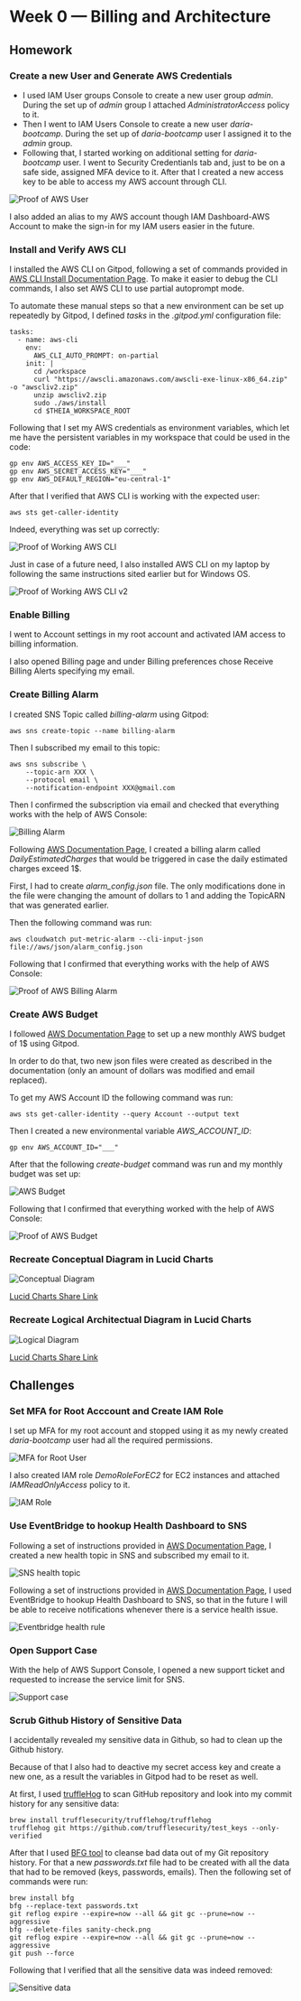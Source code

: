 # Week 0 — Billing and Architecture

## Homework

### Create a new User and Generate AWS Credentials

- I used IAM User groups Console to create a new user group *admin*. During the set up of *admin* group I attached *AdministratorAccess* policy to it.
- Then I went to IAM Users Console to create a new user *daria-bootcamp*. During the set up of *daria-bootcamp* user I assigned it to the *admin* group.
- Following that, I started working on additional setting for *daria-bootcamp* user. I went to Security Credentianls tab and, just to be on a safe side, assigned MFA device to it. After that I created a new access key to be able to access my AWS account through CLI.

![Proof of AWS User](/_docs/assets/user.png)

I also added an alias to my AWS account though IAM Dashboard-AWS Account to make the sign-in for my IAM users easier in the future.

### Install and Verify AWS CLI 

I installed the AWS CLI on Gitpod, following a set of commands provided in [AWS CLI Install Documentation Page](https://docs.aws.amazon.com/cli/latest/userguide/getting-started-install.html). To make it easier to debug the CLI commands, I also set AWS CLI to use partial autoprompt mode.

To automate these manual steps so that a new environment can be set up repeatedly by Gitpod, I defined *tasks* in the *.gitpod.yml* configuration file:
```
tasks:
  - name: aws-cli
    env:
      AWS_CLI_AUTO_PROMPT: on-partial
    init: |
      cd /workspace
      curl "https://awscli.amazonaws.com/awscli-exe-linux-x86_64.zip" -o "awscliv2.zip"
      unzip awscliv2.zip
      sudo ./aws/install
      cd $THEIA_WORKSPACE_ROOT
```

Following that I set my AWS credentials as environment variables, which let me have the persistent variables in my workspace that could be used in the code:
```
gp env AWS_ACCESS_KEY_ID="___"
gp env AWS_SECRET_ACCESS_KEY="___"
gp env AWS_DEFAULT_REGION="eu-central-1"
```

After that I verified that AWS CLI is working with the expected user:
```
aws sts get-caller-identity
```
Indeed, everything was set up correctly:

![Proof of Working AWS CLI](/_docs/assets/sanity-check.jpg)

Just in case of a future need, I also installed AWS CLI on my laptop by following the same instructions sited earlier but for Windows OS.

![Proof of Working AWS CLI v2](/_docs/assets/command_prompt.png)

### Enable Billing

I went to Account settings in my root account and activated IAM access to billing information.

I also opened Billing page and under Billing preferences chose Receive Billing Alerts specifying my email.

### Create Billing Alarm

I created SNS Topic called *billing-alarm* using Gitpod:
```
aws sns create-topic --name billing-alarm
```
Then I subscribed my email to this topic:
```
aws sns subscribe \
    --topic-arn XXX \
    --protocol email \
    --notification-endpoint XXX@gmail.com
```

Then I confirmed the subscription via email and checked that everything works with the help of AWS Console:

![Billing Alarm](/_docs/assets/billing_alarm.png)

Following [AWS Documentation Page](https://aws.amazon.com/premiumsupport/knowledge-center/cloudwatch-estimatedcharges-alarm/), I created a billing alarm called *DailyEstimatedCharges* that would be triggered in case the daily estimated charges exceed 1$.

First, I had to create *alarm_config.json* file. The only modifications done in the file were changing the amount of dollars to 1 and adding the TopicARN that was generated earlier.

Then the following command was run:
```
aws cloudwatch put-metric-alarm --cli-input-json file://aws/json/alarm_config.json
```

Following that I confirmed that everything works with the help of AWS Console:

![Proof of AWS Billing Alarm](/_docs/assets/cloudwatch.png)

### Create AWS Budget

I followed [AWS Documentation Page](https://docs.aws.amazon.com/cli/latest/reference/budgets/create-budget.html#examples) to set up a new monthly AWS budget of 1$ using Gitpod.

In order to do that, two new json files were created as described in the documentation (only an amount of dollars was modified and email replaced).

To get my AWS Account ID the following command was run:
```
aws sts get-caller-identity --query Account --output text
```

Then I created a new environmental variable *AWS_ACCOUNT_ID*:
```
gp env AWS_ACCOUNT_ID="___"
```
After that the following *create-budget* command was run and my monthly budget was set up:

![AWS Budget](/_docs/assets/create_budget.png)

Following that I confirmed that everything worked with the help of AWS Console:

![Proof of AWS Budget](/_docs/assets/budget.png)

### Recreate Conceptual Diagram in Lucid Charts

![Conceptual Diagram](/_docs/assets/conceptual_diagram.png)

[Lucid Charts Share Link](https://lucid.app/lucidchart/c2c6acfa-134c-42ee-8c86-9fe74ad92a0e/edit?viewport_loc=-2528%2C-397%2C3072%2C1545%2C0_0&invitationId=inv_979c4aef-86a4-4b39-adb9-c934c197d36b)

### Recreate Logical Architectual Diagram in Lucid Charts

![Logical Diagram](/_docs/assets/logical_diagram.png)

[Lucid Charts Share Link](https://lucid.app/lucidchart/34db2c23-3489-4730-b85c-d52518f2be5f/edit?viewport_loc=-56%2C-76%2C2304%2C1159%2C0_0&invitationId=inv_e7b4d2ba-97b6-446c-8567-dc6dd65adddd)

## Challenges

### Set MFA for Root Acccount and Create IAM Role

I set up MFA for my root account and stopped using it as my newly created *daria-bootcamp* user had all the required permissions.

![MFA for Root User](/_docs/assets/MFA_root.png)

I also created IAM role *DemoRoleForEC2* for EC2 instances and attached *IAMReadOnlyAccess* policy to it.

![IAM Role](/_docs/assets/role.png)

### Use EventBridge to hookup Health Dashboard to SNS

Following a set of instructions provided in [AWS Documentation Page](https://aws.amazon.com/premiumsupport/knowledge-center/sns-email-notifications-eventbridge/), I created a new health topic in SNS and subscribed my email to it.

![SNS health topic](/_docs/assets/sns.png)

Following a set of instructions provided in [AWS Documentation Page](https://docs.aws.amazon.com/health/latest/ug/cloudwatch-events-health.html), I used EventBridge to hookup Health Dashboard to SNS, so that in the future I will be able to receive notifications whenever there is a service health issue.

![Eventbridge health rule](/_docs/assets/health.png)

### Open Support Case

With the help of AWS Support Console, I opened a new support ticket and requested to increase the service limit for SNS.

![Support case](/_docs/assets/support_case.png)

### Scrub Github History of Sensitive Data

I accidentally revealed my sensitive data in Github, so had to clean up the Github history.

Because of that I also had to deactive my secret access key and create a new one, as a result the variables in Gitpod had to be reset as well.

At first, I used [truffleHog](https://github.com/trufflesecurity/trufflehog) to scan GitHub repository and look into my commit history for any sensitive data:
```
brew install trufflesecurity/trufflehog/trufflehog
trufflehog git https://github.com/trufflesecurity/test_keys --only-verified
```

After that I used [BFG tool](https://rtyley.github.io/bfg-repo-cleaner/) to cleanse bad data out of my Git repository history. For that a new *passwords.txt* file had to be created with all the data that had to be removed (keys, passwords, emails). Then the following set of commands were run:
```
brew install bfg
bfg --replace-text passwords.txt
git reflog expire --expire=now --all && git gc --prune=now --aggressive
bfg --delete-files sanity-check.png
git reflog expire --expire=now --all && git gc --prune=now --aggressive
git push --force
```

Following that I verified that all the sensitive data was indeed removed:

![Sensitive data](/_docs/assets/sensitive_data.png)
